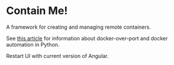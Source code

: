 # Contain Me!

A framework for creating and managing remote containers.

See [this article](https://blog.dchidell.com/2017/01/19/automating-docker-with-python/) for information about docker-over-port and docker automation in Python.

Restart UI with current version of Angular.
